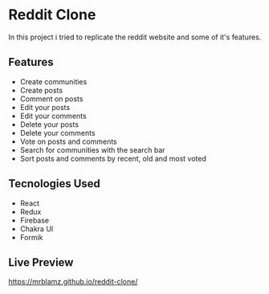 # Reddit Clone

In this project i tried to replicate the reddit website and some of it's features.

## Features

- Create communities
- Create posts
- Comment on posts
- Edit your posts
- Edit your comments
- Delete your posts
- Delete your comments
- Vote on posts and comments
- Search for communities with the search bar
- Sort posts and comments by recent, old and most voted

## Tecnologies Used

- React
- Redux
- Firebase
- Chakra UI
- Formik

## Live Preview

<https://mrblamz.github.io/reddit-clone/>
